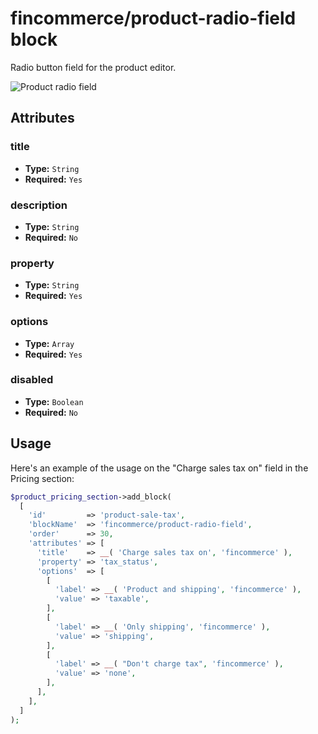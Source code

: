 # fincommerce/product-radio-field block

Radio button field for the product editor.

![Product radio field](https://fincommerce.files.finpress.com/2023/09/fincommerceproduct-radio-field.png)

## Attributes

### title

-   **Type:** `String`
-   **Required:** `Yes`

### description

-   **Type:** `String`
-   **Required:** `No`

### property

-   **Type:** `String`
-   **Required:** `Yes`

### options

-   **Type:** `Array`
-   **Required:** `Yes`

### disabled

-   **Type:** `Boolean`
-   **Required:** `No`

## Usage

Here's an example of the usage on the "Charge sales tax on" field in the Pricing section:

```php
$product_pricing_section->add_block(
  [
    'id'         => 'product-sale-tax',
    'blockName'  => 'fincommerce/product-radio-field',
    'order'      => 30,
    'attributes' => [
      'title'    => __( 'Charge sales tax on', 'fincommerce' ),
      'property' => 'tax_status',
      'options'  => [
        [
          'label' => __( 'Product and shipping', 'fincommerce' ),
          'value' => 'taxable',
        ],
        [
          'label' => __( 'Only shipping', 'fincommerce' ),
          'value' => 'shipping',
        ],
        [
          'label' => __( "Don't charge tax", 'fincommerce' ),
          'value' => 'none',
        ],
      ],
    ],
  ]
);
```
